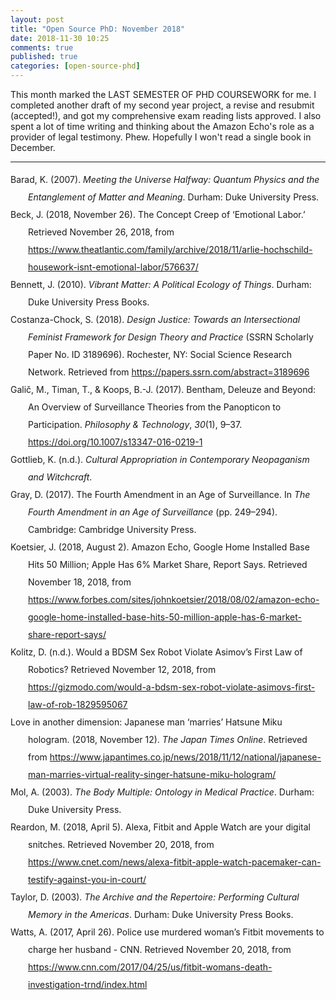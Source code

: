 ```yaml
---
layout: post
title: "Open Source PhD: November 2018"
date: 2018-11-30 10:25
comments: true
published: true
categories: [open-source-phd]
---
```


This month marked the LAST SEMESTER OF PHD COURSEWORK for me. I completed another draft of my second year project, a revise and resubmit (accepted!), and got my comprehensive exam reading lists approved. I also spent a lot of time writing and thinking about the Amazon Echo's role as a provider of legal testimony.  Phew.  Hopefully I won't read a single book in December. 

<hr>
<div class="csl-bib-body" style="line-height: 2; margin-left: 2em; text-indent:-2em;">
  <div class="csl-entry">Barad, K. (2007). <i>Meeting the Universe Halfway: Quantum Physics and the Entanglement of Matter and Meaning</i>. Durham: Duke University Press.</div>
  <span class="Z3988" title="url_ver=Z39.88-2004&amp;ctx_ver=Z39.88-2004&amp;rfr_id=info%3Asid%2Fzotero.org%3A2&amp;rft_id=urn%3Aisbn%3A978-0-8223-8812-8&amp;rft_val_fmt=info%3Aofi%2Ffmt%3Akev%3Amtx%3Abook&amp;rft.genre=book&amp;rft.btitle=Meeting%20the%20Universe%20Halfway%3A%20Quantum%20Physics%20and%20the%20Entanglement%20of%20Matter%20and%20Meaning&amp;rft.place=Durham&amp;rft.publisher=Duke%20University%20Press&amp;rft.series=e-Duke%20books%20scholarly%20collection&amp;rft.aufirst=Karen&amp;rft.aulast=Barad&amp;rft.au=Karen%20Barad&amp;rft.date=2007&amp;rft.isbn=978-0-8223-8812-8"></span>
  <div class="csl-entry">Beck, J. (2018, November 26). The Concept Creep of ‘Emotional Labor.’ Retrieved November 26, 2018, from <a href="https://www.theatlantic.com/family/archive/2018/11/arlie-hochschild-housework-isnt-emotional-labor/576637/">https://www.theatlantic.com/family/archive/2018/11/arlie-hochschild-housework-isnt-emotional-labor/576637/</a></div>
  <span class="Z3988" title="url_ver=Z39.88-2004&amp;ctx_ver=Z39.88-2004&amp;rfr_id=info%3Asid%2Fzotero.org%3A2&amp;rft_val_fmt=info%3Aofi%2Ffmt%3Akev%3Amtx%3Adc&amp;rft.type=webpage&amp;rft.title=The%20Concept%20Creep%20of%20%E2%80%98Emotional%20Labor%E2%80%99&amp;rft.description=The%20term%20has%20become%20a%20central%20part%20of%20an%20important%20conversation%20about%20the%20division%20of%20household%20work.%20But%20the%20sociologist%20who%20coined%20it%20says%20it%E2%80%99s%20being%20used%20incorrectly.&amp;rft.identifier=https%3A%2F%2Fwww.theatlantic.com%2Ffamily%2Farchive%2F2018%2F11%2Farlie-hochschild-housework-isnt-emotional-labor%2F576637%2F&amp;rft.aufirst=Julie&amp;rft.aulast=Beck&amp;rft.au=Julie%20Beck&amp;rft.date=2018-11-26&amp;rft.language=en-US"></span>
  <div class="csl-entry">Bennett, J. (2010). <i>Vibrant Matter: A Political Ecology of Things</i>. Durham: Duke University Press Books.</div>
  <span class="Z3988" title="url_ver=Z39.88-2004&amp;ctx_ver=Z39.88-2004&amp;rfr_id=info%3Asid%2Fzotero.org%3A2&amp;rft_id=urn%3Aisbn%3A978-0-8223-4633-3&amp;rft_val_fmt=info%3Aofi%2Ffmt%3Akev%3Amtx%3Abook&amp;rft.genre=book&amp;rft.btitle=Vibrant%20Matter%3A%20A%20Political%20Ecology%20of%20Things&amp;rft.place=Durham&amp;rft.publisher=Duke%20University%20Press%20Books&amp;rft.aufirst=Jane&amp;rft.aulast=Bennett&amp;rft.au=Jane%20Bennett&amp;rft.date=2010-01-04&amp;rft.tpages=200&amp;rft.isbn=978-0-8223-4633-3&amp;rft.language=English"></span>
  <div class="csl-entry">Costanza-Chock, S. (2018). <i>Design Justice: Towards an Intersectional Feminist Framework for Design Theory and Practice</i> (SSRN Scholarly Paper No. ID 3189696). Rochester, NY: Social Science Research Network. Retrieved from <a href="https://papers.ssrn.com/abstract=3189696">https://papers.ssrn.com/abstract=3189696</a></div>
  <span class="Z3988" title="url_ver=Z39.88-2004&amp;ctx_ver=Z39.88-2004&amp;rfr_id=info%3Asid%2Fzotero.org%3A2&amp;rft_val_fmt=info%3Aofi%2Ffmt%3Akev%3Amtx%3Abook&amp;rft.genre=report&amp;rft.btitle=Design%20Justice%3A%20Towards%20an%20Intersectional%20Feminist%20Framework%20for%20Design%20Theory%20and%20Practice&amp;rft.place=Rochester%2C%20NY&amp;rft.aufirst=Sasha&amp;rft.aulast=Costanza-Chock&amp;rft.au=Sasha%20Costanza-Chock&amp;rft.date=2018-06-03&amp;rft.language=en"></span>
  <div class="csl-entry">Galič, M., Timan, T., &amp; Koops, B.-J. (2017). Bentham, Deleuze and Beyond: An Overview of Surveillance Theories from the Panopticon to Participation. <i>Philosophy &amp; Technology</i>, <i>30</i>(1), 9–37. <a href="https://doi.org/10.1007/s13347-016-0219-1">https://doi.org/10.1007/s13347-016-0219-1</a></div>
  <span class="Z3988" title="url_ver=Z39.88-2004&amp;ctx_ver=Z39.88-2004&amp;rfr_id=info%3Asid%2Fzotero.org%3A2&amp;rft_id=info%3Adoi%2F10.1007%2Fs13347-016-0219-1&amp;rft_val_fmt=info%3Aofi%2Ffmt%3Akev%3Amtx%3Ajournal&amp;rft.genre=article&amp;rft.atitle=Bentham%2C%20Deleuze%20and%20Beyond%3A%20An%20Overview%20of%20Surveillance%20Theories%20from%20the%20Panopticon%20to%20Participation&amp;rft.jtitle=Philosophy%20%26%20Technology&amp;rft.stitle=Philos.%20Technol.&amp;rft.volume=30&amp;rft.issue=1&amp;rft.aufirst=Ma%C5%A1a&amp;rft.aulast=Gali%C4%8D&amp;rft.au=Ma%C5%A1a%20Gali%C4%8D&amp;rft.au=Tjerk%20Timan&amp;rft.au=Bert-Jaap%20Koops&amp;rft.date=2017-03-01&amp;rft.pages=9-37&amp;rft.spage=9&amp;rft.epage=37&amp;rft.issn=2210-5441&amp;rft.language=en"></span>
  <div class="csl-entry">Gottlieb, K. (n.d.). <i>Cultural Appropriation in Contemporary Neopaganism and Witchcraft</i>.</div>
  <span class="Z3988" title="url_ver=Z39.88-2004&amp;ctx_ver=Z39.88-2004&amp;rfr_id=info%3Asid%2Fzotero.org%3A2&amp;rft_val_fmt=info%3Aofi%2Ffmt%3Akev%3Amtx%3Adissertation&amp;rft.title=Cultural%20Appropriation%20in%20Contemporary%20Neopaganism%20and%20Witchcraft&amp;rft.aufirst=Kathryn&amp;rft.aulast=Gottlieb&amp;rft.au=Kathryn%20Gottlieb&amp;rft.tpages=88&amp;rft.language=en"></span>
  <div class="csl-entry">Gray, D. (2017). The Fourth Amendment in an Age of Surveillance. In <i>The Fourth Amendment in an Age of Surveillance</i> (pp. 249–294). Cambridge: Cambridge University Press.</div>
  <span class="Z3988" title="url_ver=Z39.88-2004&amp;ctx_ver=Z39.88-2004&amp;rfr_id=info%3Asid%2Fzotero.org%3A2&amp;rft_val_fmt=info%3Aofi%2Ffmt%3Akev%3Amtx%3Abook&amp;rft.genre=bookitem&amp;rft.atitle=The%20Fourth%20Amendment%20in%20an%20Age%20of%20Surveillance&amp;rft.place=Cambridge&amp;rft.publisher=Cambridge%20University%20Press&amp;rft.aufirst=David&amp;rft.aulast=Gray&amp;rft.au=David%20Gray&amp;rft.date=2017&amp;rft.pages=249-294&amp;rft.spage=249&amp;rft.epage=294"></span>
  <div class="csl-entry">Koetsier, J. (2018, August 2). Amazon Echo, Google Home Installed Base Hits 50 Million; Apple Has 6% Market Share, Report Says. Retrieved November 18, 2018, from <a href="https://www.forbes.com/sites/johnkoetsier/2018/08/02/amazon-echo-google-home-installed-base-hits-50-million-apple-has-6-market-share-report-says/">https://www.forbes.com/sites/johnkoetsier/2018/08/02/amazon-echo-google-home-installed-base-hits-50-million-apple-has-6-market-share-report-says/</a></div>
  <span class="Z3988" title="url_ver=Z39.88-2004&amp;ctx_ver=Z39.88-2004&amp;rfr_id=info%3Asid%2Fzotero.org%3A2&amp;rft_val_fmt=info%3Aofi%2Ffmt%3Akev%3Amtx%3Adc&amp;rft.type=webpage&amp;rft.title=Amazon%20Echo%2C%20Google%20Home%20Installed%20Base%20Hits%2050%20Million%3B%20Apple%20Has%206%25%20Market%20Share%2C%20Report%20Says&amp;rft.description=Amazon%20invented%20this%20market%20in%202015%20and%20still%20has%20a%20majority%20market%20share.&amp;rft.identifier=https%3A%2F%2Fwww.forbes.com%2Fsites%2Fjohnkoetsier%2F2018%2F08%2F02%2Famazon-echo-google-home-installed-base-hits-50-million-apple-has-6-market-share-report-says%2F&amp;rft.aufirst=John&amp;rft.aulast=Koetsier&amp;rft.au=John%20Koetsier&amp;rft.date=2018-08-02&amp;rft.language=en"></span>
  <div class="csl-entry">Kolitz, D. (n.d.). Would a BDSM Sex Robot Violate Asimov’s First Law of Robotics? Retrieved November 12, 2018, from <a href="https://gizmodo.com/would-a-bdsm-sex-robot-violate-asimovs-first-law-of-rob-1829595067">https://gizmodo.com/would-a-bdsm-sex-robot-violate-asimovs-first-law-of-rob-1829595067</a></div>
  <span class="Z3988" title="url_ver=Z39.88-2004&amp;ctx_ver=Z39.88-2004&amp;rfr_id=info%3Asid%2Fzotero.org%3A2&amp;rft_val_fmt=info%3Aofi%2Ffmt%3Akev%3Amtx%3Adc&amp;rft.type=webpage&amp;rft.title=Would%20a%20BDSM%20Sex%20Robot%20Violate%20Asimov's%20First%20Law%20of%20Robotics%3F&amp;rft.description=The%20sex%20robot%20community%E2%80%94the%20people%20who%20make%20the%20sex%20robots%2C%20and%20the%20people%20who%20want%20to%20have%20sex%20with%20the%20sex%20robots%E2%80%94suffered%20a%20blow%20this%20past%20week%2C%20when%20the%20Houston%20City%20Council%20voted%20to%20preemptively%20ban%20what%20would%E2%80%99ve%20been%20the%20first%20sex%20robot%20%E2%80%9Cbrothel%E2%80%9D%20in%20the%20U.S.%20But%20even%20those%20council%20members%20must%20know%20that%20their%20gesture%20was%20futile.%20Soon%20the%20stigma%20will%20fade%2C%20and%20Wal-Mart%20will%20sell%20these%20things%20in%20sixty%20different%20flavors.%20Which%20of%20course%20means%20that%2C%20sometime%20in%20the%20future%2C%20you%E2%80%99ll%20almost%20certainly%20be%20able%20to%20buy%20a%20BDSM%20robot.&amp;rft.identifier=https%3A%2F%2Fgizmodo.com%2Fwould-a-bdsm-sex-robot-violate-asimovs-first-law-of-rob-1829595067&amp;rft.aufirst=Daniel&amp;rft.aulast=Kolitz&amp;rft.au=Daniel%20Kolitz&amp;rft.language=en-US"></span>
  <div class="csl-entry">Love in another dimension: Japanese man ‘marries’ Hatsune Miku hologram. (2018, November 12). <i>The Japan Times Online</i>. Retrieved from <a href="https://www.japantimes.co.jp/news/2018/11/12/national/japanese-man-marries-virtual-reality-singer-hatsune-miku-hologram/">https://www.japantimes.co.jp/news/2018/11/12/national/japanese-man-marries-virtual-reality-singer-hatsune-miku-hologram/</a></div>
  <span class="Z3988" title="url_ver=Z39.88-2004&amp;ctx_ver=Z39.88-2004&amp;rfr_id=info%3Asid%2Fzotero.org%3A2&amp;rft_val_fmt=info%3Aofi%2Ffmt%3Akev%3Amtx%3Adc&amp;rft.type=newspaperArticle&amp;rft.title=Love%20in%20another%20dimension%3A%20Japanese%20man%20%E2%80%98marries%E2%80%99%20Hatsune%20Miku%20hologram&amp;rft.source=The%20Japan%20Times%20Online&amp;rft.description=Akihiko%20Kondo's%20mother%20refused%20an%20invitation%20to%20her%20only%20son's%20wedding%20in%20Tokyo%20this%20month%2C%20but%20perhaps%20that%20isn't%20such%20a%20surprise%3A%20He%20was%20marrying%20a%20holog&amp;rft.identifier=https%3A%2F%2Fwww.japantimes.co.jp%2Fnews%2F2018%2F11%2F12%2Fnational%2Fjapanese-man-marries-virtual-reality-singer-hatsune-miku-hologram%2F&amp;rft.date=2018-11-12&amp;rft.issn=0447-5763&amp;rft.language=en-US"></span>
  <div class="csl-entry">Mol, A. (2003). <i>The Body Multiple: Ontology in Medical Practice</i>. Durham: Duke University Press.</div>
  <span class="Z3988" title="url_ver=Z39.88-2004&amp;ctx_ver=Z39.88-2004&amp;rfr_id=info%3Asid%2Fzotero.org%3A2&amp;rft_id=urn%3Aisbn%3A978-0-8223-2917-6&amp;rft_val_fmt=info%3Aofi%2Ffmt%3Akev%3Amtx%3Abook&amp;rft.genre=book&amp;rft.btitle=The%20Body%20Multiple%3A%20Ontology%20in%20Medical%20Practice&amp;rft.place=Durham&amp;rft.publisher=Duke%20University%20Press&amp;rft.aufirst=Annemarie&amp;rft.aulast=Mol&amp;rft.au=Annemarie%20Mol&amp;rft.date=2003-01-17&amp;rft.tpages=216&amp;rft.isbn=978-0-8223-2917-6&amp;rft.language=English"></span>
  <div class="csl-entry">Reardon, M. (2018, April 5). Alexa, Fitbit and Apple Watch are your digital snitches. Retrieved November 20, 2018, from <a href="https://www.cnet.com/news/alexa-fitbit-apple-watch-pacemaker-can-testify-against-you-in-court/">https://www.cnet.com/news/alexa-fitbit-apple-watch-pacemaker-can-testify-against-you-in-court/</a></div>
  <span class="Z3988" title="url_ver=Z39.88-2004&amp;ctx_ver=Z39.88-2004&amp;rfr_id=info%3Asid%2Fzotero.org%3A2&amp;rft_val_fmt=info%3Aofi%2Ffmt%3Akev%3Amtx%3Adc&amp;rft.type=webpage&amp;rft.title=Alexa%2C%20Fitbit%20and%20Apple%20Watch%20are%20your%20digital%20snitches&amp;rft.description=What%20happens%20when%20our%20digital%20devices%20become%20star%20witnesses%20for%20the%20prosecution%3F&amp;rft.identifier=https%3A%2F%2Fwww.cnet.com%2Fnews%2Falexa-fitbit-apple-watch-pacemaker-can-testify-against-you-in-court%2F&amp;rft.aufirst=Marguerite&amp;rft.aulast=Reardon&amp;rft.au=Marguerite%20Reardon&amp;rft.date=2018-04-05&amp;rft.language=en"></span>
  <div class="csl-entry">Taylor, D. (2003). <i>The Archive and the Repertoire: Performing Cultural Memory in the Americas</i>. Durham: Duke University Press Books.</div>
  <span class="Z3988" title="url_ver=Z39.88-2004&amp;ctx_ver=Z39.88-2004&amp;rfr_id=info%3Asid%2Fzotero.org%3A2&amp;rft_id=urn%3Aisbn%3A978-0-8223-3123-0&amp;rft_val_fmt=info%3Aofi%2Ffmt%3Akev%3Amtx%3Abook&amp;rft.genre=book&amp;rft.btitle=The%20Archive%20and%20the%20Repertoire%3A%20Performing%20Cultural%20Memory%20in%20the%20Americas&amp;rft.place=Durham&amp;rft.publisher=Duke%20University%20Press%20Books&amp;rft.aufirst=Diana&amp;rft.aulast=Taylor&amp;rft.au=Diana%20Taylor&amp;rft.date=2003-09-12&amp;rft.tpages=352&amp;rft.isbn=978-0-8223-3123-0&amp;rft.language=English"></span>
  <div class="csl-entry">Watts, A. (2017, April 26). Police use murdered woman’s Fitbit movements to charge her husband - CNN. Retrieved November 20, 2018, from <a href="https://www.cnn.com/2017/04/25/us/fitbit-womans-death-investigation-trnd/index.html">https://www.cnn.com/2017/04/25/us/fitbit-womans-death-investigation-trnd/index.html</a></div>
  <span class="Z3988" title="url_ver=Z39.88-2004&amp;ctx_ver=Z39.88-2004&amp;rfr_id=info%3Asid%2Fzotero.org%3A2&amp;rft_val_fmt=info%3Aofi%2Ffmt%3Akev%3Amtx%3Adc&amp;rft.type=webpage&amp;rft.title=Police%20use%20murdered%20woman's%20Fitbit%20movements%20to%20charge%20her%20husband%20-%20CNN&amp;rft.identifier=https%3A%2F%2Fwww.cnn.com%2F2017%2F04%2F25%2Fus%2Ffitbit-womans-death-investigation-trnd%2Findex.html&amp;rft.aufirst=Amanda&amp;rft.aulast=Watts&amp;rft.au=Amanda%20Watts&amp;rft.date=2017-04-26"></span>
</div>
